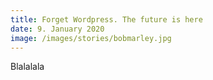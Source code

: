 ```yaml
---
title: Forget Wordpress. The future is here
date: 9. January 2020
image: /images/stories/bobmarley.jpg
---
```


Blalalala